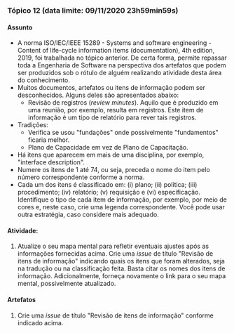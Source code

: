 ### Tópico 12 (data limite: **09/11/2020 23h59min59s**)

#### Assunto

- A norma ISO/IEC/IEEE 15289 - Systems and software engineering - Content of life-cycle information items (documentation), 
4th edition, 2019, foi trabalhada no tópico anterior. De certa forma, permite repassar toda a Engenharia de Software
na perspectiva dos artefatos que podem ser produzidos sob o rótulo de alguém realizando atividade desta área do conhecimento.
- Muitos documentos, artefatos ou itens de informação podem ser desconhecidos. Alguns deles são apresentados abaixo:
  - Revisão de registros (_review minutes_). Aquilo que é produzido em uma reunião, por exemplo, resulta em registros. Este item 
  de informação é um tipo de relatório para rever tais registros. 
- Tradições:
  - Verifica se usou "fundações" onde possivelmente "fundamentos" ficaria melhor.
  - Plano de Capacidade em vez de Plano de Capacitação.
- Há itens que aparecem em mais de uma disciplina, por exemplo, "interface description".
- Numere os itens de 1 até 74, ou seja, preceda o nome do item pelo número correspondente conforme a norma.
- Cada um dos itens é classificado em: (i) plano; (ii) política; (iii) procedimento; (iv) relatório; (v) requisição e (vi) especificação. 
Identifique o tipo de cada item de informação, por exemplo, por meio de cores e, neste caso, crie uma legenda correspondente. Você pode usar
outra estratégia, caso considere mais adequado. 
  
#### Atividade:

1. Atualize o seu mapa mental para refletir eventuais ajustes após as informações fornecidas acima. Crie uma _issue_
de título "Revisão de itens de informação" indicando quais os itens que foram alterados, seja na tradução ou na classificação feita. 
Basta citar os nomes dos itens de informação. Adicionalmente, forneça novamente o link para o seu mapa mental, possivelmente
atualizado.

#### Artefatos

1. Crie uma _issue_ de título "Revisão de itens de informação" conforme indicado acima.
